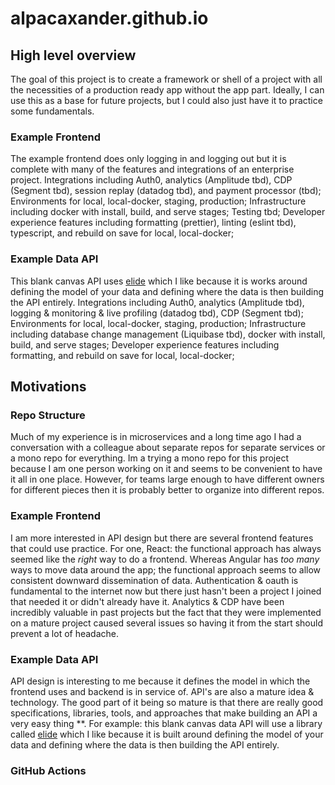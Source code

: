 # alpacaxander.github.io

## High level overview

The goal of this project is to create a framework or shell of a project with all the necessities of a production ready app without the app part. Ideally, I can use this as a base for future projects, but I could also just have it to practice some fundamentals.

### Example Frontend

The example frontend does only logging in and logging out but it is complete with many of the features and integrations of an enterprise project.
Integrations including Auth0, analytics (Amplitude tbd), CDP (Segment tbd), session replay (datadog tbd), and payment processor (tbd);
Environments for local, local-docker, staging, production;
Infrastructure including docker with install, build, and serve stages;
Testing tbd;
Developer experience features including formatting (prettier), linting (eslint tbd), typescript, and rebuild on save for local, local-docker;

### Example Data API

This blank canvas API uses [elide](https://elide.io/) which I like because it is works around defining the model of your data and defining where the data is then building the API entirely.
Integrations including Auth0, analytics (Amplitude tbd), logging & monitoring & live profiling (datadog tbd), CDP (Segment tbd);
Environments for local, local-docker, staging, production;
Infrastructure including database change management (Liquibase tbd), docker with install, build, and serve stages;
Developer experience features including formatting, and rebuild on save for local, local-docker;

## Motivations

### Repo Structure

Much of my experience is in microservices and a long time ago I had a conversation with a colleague about separate repos for separate services or a mono repo for everything. Im a trying a mono repo for this project because I am one person working on it and seems to be convenient to have it all in one place. However, for teams large enough to have different owners for different pieces then it is probably better to organize into different repos.

### Example Frontend

I am more interested in API design but there are several frontend features that could use practice. For one, React: the functional approach has always seemed like the _right_ way to do a frontend. Whereas Angular has _too many_ ways to move data around the app; the functional approach seems to allow consistent downward dissemination of data. Authentication & oauth is fundamental to the internet now but there just hasn't been a project I joined that needed it or didn't already have it. Analytics & CDP have been incredibly valuable in past projects but the fact that they were implemented on a mature project caused several issues so having it from the start should prevent a lot of headache.

### Example Data API

API design is interesting to me because it defines the model in which the frontend uses and backend is in service of. API's are also a mature idea & technology. The good part of it being so mature is that there are really good specifications, libraries, tools, and approaches that make building an API a very easy thing \*\*. For example: this blank canvas data API will use a library called [elide](https://elide.io/) which I like because it is built around defining the model of your data and defining where the data is then building the API entirely.

### GitHub Actions
